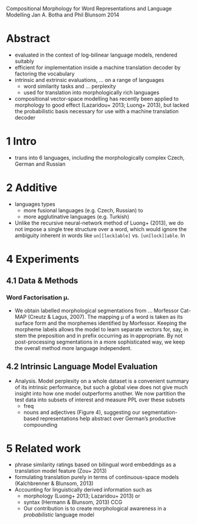 Compositional Morphology for Word Representations and Language Modelling
Jan A. Botha and Phil Blunsom
2014

# Abstract

* evaluated in the context of log-bilinear language models, rendered suitably
* efficient for implementation inside a machine translation decoder by
  factoring the vocabulary
* intrinsic and extrinsic evaluations, ... on a range of languages
  * word similarity tasks and ... perplexity
  * used for translation into morphologically rich languages
* compositional vector-space modelling has recently been applied to
  morphology to good effect (Lazaridou+ 2013; Luong+ 2013), but
  lacked the probabilistic basis necessary for use with a machine translation
  decoder

# 1 Intro

* trans into 6 languages, including the morphologically complex Czech, German
  and Russian

# 2 Additive

* languages types
  * more fusional languages (e.g. Czech, Russian) to 
  * more agglutinative languages (e.g. Turkish)
* Unlike the recursive neural-network method of Luong+ (2013), 
  we do not impose a single tree structure over a word, which would ignore the
  ambiguity inherent in words like `un[[lock]able]` vs. `[un[lock]]able`. In

# 4 Experiments

## 4.1 Data & Methods

### Word Factorisation μ. 

* We obtain labelled morphological segmentations from ... Morfessor Cat-MAP
  (Creutz & Lagus, 2007). The mapping μ of a word is taken as its surface form
  and the morphemes identified by Morfessor.  Keeping the morpheme labels
  allows the model to learn separate vectors for, say, in stem the preposition
  and in prefix occurring as in·appropriate. By not post-processing
  segmentations in a more sophisticated way, we keep the overall method more
  language independent.

## 4.2 Intrinsic Language Model Evaluation

* Analysis. Model perplexity on a whole dataset is a convenient summary of
  its intrinsic performance, but such a global view does not give much insight
  into how one model outperforms another. We now partition the test data into
  subsets of interest and measure PPL over these subsets
  * freq
  * nouns and adjectives (Figure 4), suggesting our segmentation-based
    representations help abstract over German’s productive compounding

# 5 Related work

* phrase similarity ratings based on bilingual word embeddings
  as a translation model feature (Zou+ 2013)
* formulating translation purely in terms of continuous-space models
  (Kalchbrenner & Blunsom, 2013)
* Accounting for linguistically derived information such as
  * morphology (Luong+ 2013; Lazaridou+ 2013) or
  * syntax (Hermann & Blunsom, 2013) CCG
  * Our contribution is to create morphological awareness in a _probabilistic_
    language model

